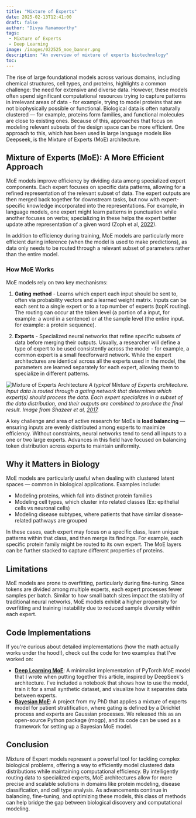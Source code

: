 ```yaml
---
title: "Mixture of Experts"
date: 2025-02-13T12:41:00
draft: false
author: "Divya Ramamoorthy"
tags:
 - Mixture of Experts
 - Deep Learning
image: /images/022525_moe_banner.png
description: "An overview of mixture of experts biotechnology"
toc:
---
```


The rise of large foundational models across various domains, including chemical structures, cell types, and proteins, highlights a common challenge: the need for extensive and diverse data. However, these models often spend significant computational resources trying to capture patterns in irrelevant areas of data - for example, trying to model proteins that are not biophysically possible or functional. Biological data is often naturally clustered — for example, proteins form families, and functional molecules are close to existing ones. Because of this, approaches that focus on modeling relevant subsets of the design space can be more efficient. One approach to this, which has been used in large language models like Deepseek, is the Mixture of Experts (MoE) architecture.


## Mixture of Experts (MoE): A More Efficient Approach
MoE models improve efficiency by dividing data among specialized expert components. Each expert focuses on specific data patterns, allowing for a refined representation of the relevant subset of data. The expert outputs are then merged back together for downstream tasks, but now with expert-specific knowledge incorporated into the representations. For example, in language models, one expert might learn patterns in punctuation while another focuses on verbs; specializing in these helps the expert better update athe representation of a given word (Zoph et al, [2022](https://arxiv.org/abs/2202.08906)).

In addition to efficiency during training, MoE models are particularly more efficient during inference (when the model is used to make predictions), as data only needs to be routed through a relevant subset of parameters rather than the entire model.

### How MoE Works
MoE models rely on two key mechanisms:

1) **Gating method** - Learns which expert each input should be sent to, often via probability vectors and a learned weight matrix. Inputs can be each sent to a single expert or to a top number of experts (topK routing). The routing can occur at the token level (a portion of a input, for example: a word in a sentence) or at the sample level (the entire input. for example: a protein sequence). 

2) **Experts** - Specialized neural networks that refine specific subsets of data before merging their outputs. Usually, a researcher will define a type of expert to be used consistently across the model - for example, a common expert is a small feedforward network. While the expert architectures are identical across all the experts used in the model, the parameters are learned separately for each expert, allowing them to specialize in different patterns.
   
![Mixture of Experts Architecture](/images/021125_moearc.png)
*A typical Mixture of Experts architecture. Input data is routed through a gating network that determines which expert(s) should process the data. Each expert specializes in a subset of the data distribution, and their outputs are combined to produce the final result. Image from Shazeer et al, [2017](https://arxiv.org/abs/1701.06538).*

A key challenge and area of active research for MoEs is **load balancing** — ensuring inputs are evenly distributed among experts to maximize efficiency. Without constraints, neural networks tend to send all inputs to a one or two large experts. Advances in this field have focused on balancing token distribution across experts to maintain uniformity.

## Why it Matters in Biology
MoE models are particularly useful when dealing with clustered latent spaces — common in biological applications. Examples include:

- Modeling proteins, which fall into distinct protein families
- Modeling cell types, which cluster into related classes (Ex: epithelial cells vs neuronal cells)
- Modeling disease subtypes, where patients that have similar disease-related pathways are grouped

In these cases, each expert may focus on a specific class, learn unique patterns within that class, and then merge its findings. For example, each specific protein family might be routed to its own expert. The MoE layers can be further stacked to capture different properties of proteins.

## Limitations
MoE models are prone to overfitting, particularly during fine-tuning. Since tokens are divided among multiple experts, each expert processes fewer samples per batch. Similar to how small batch sizes impact the stability of traditional neural networks, MoE models exhibit a higher propensity for overfitting and training instability due to reduced sample diversity within each expert.

## Code Implementations
If you're curious about detailed implementations (how the math actually works under the hood!), check out the code for two examples that I've worked on:

- **[Deep Learning MoE](https://github.com/divyaramamoorthy/moe)**: A minimalist implementation of PyTorch MoE model that I wrote when putting together this article, inspired by DeepSeek's architecture. I've included a notebook that shows how to use the model, train it for a small synthetic dataset, and visualize how it separates data between experts.
- **[Bayesian MoE](https://github.com/fraenkel-lab/mogp)**: A project from my PhD that applies a mixture of experts model for patient stratification, where gating is defined by a Dirichlet process and experts are Gaussian processes. We released this as an open-source Python package (mogp), and its code can be used as a framework for setting up a Bayesian MoE model.

## Conclusion
Mixture of Expert models represent a powerful tool for tackling complex biological problems, offering a way to efficiently model clustered data distributions while maintaining computational efficiency. By intelligently routing data to specialized experts, MoE architectures allow for more precise and scalable solutions in domains like protein modeling, disease classification, and cell type analysis. As advancements continue in balancing, fine-tuning, and optimizing these models, this class of methods can help bridge the gap between biological discovery and computational modeling.
